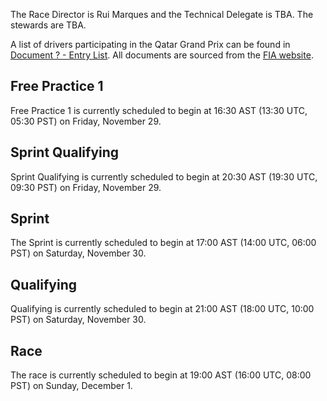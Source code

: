 The Race Director is Rui Marques and the Technical Delegate is TBA. The stewards are TBA.

A list of drivers participating in the Qatar Grand Prix can be found in [Document ? - Entry List](#).
All documents are sourced from the [FIA website](https://www.fia.com/documents/championships/fia-formula-one-world-championship-14/season/season-2024-2043).

## Free Practice 1

Free Practice 1 is currently scheduled to begin at 16:30 AST (13:30 UTC, 05:30 PST) on Friday, November
29.

## Sprint Qualifying

Sprint Qualifying is currently scheduled to begin at 20:30 AST (19:30 UTC, 09:30 PST) on Friday,
November 29.

## Sprint

The Sprint is currently scheduled to begin at 17:00 AST (14:00 UTC, 06:00 PST) on Saturday, November
30.

## Qualifying

Qualifying is currently scheduled to begin at 21:00 AST (18:00 UTC, 10:00 PST) on Saturday, November
30.

## Race

The race is currently scheduled to begin at 19:00 AST (16:00 UTC, 08:00 PST) on Sunday, December 1.
